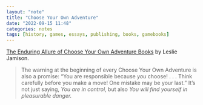 ```yaml
---
layout: "note"
title: "Choose Your Own Adventure"
date: "2022-09-15 11:48"
categories: notes
tags: [history, games, essays, publishing, books, gamebooks]
---
```

[The Enduring Allure of Choose Your Own Adventure Books](https://www.newyorker.com/magazine/2022/09/19/the-enduring-allure-of-choose-your-own-adventure-books) by Leslie Jamison.

> The warning at the beginning of every Choose Your Own Adventure is also a promise: “You are responsible because *you* choose! . . . Think carefully before you make a move! One mistake may be your last.” It’s not just saying, *You are in control*, but also *You will find yourself in pleasurable danger.*
